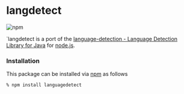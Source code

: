 # langdetect

![npm](https://nodei.co/npm/languagedetect.png)

`langdetect is a port of the [language-detection - Language Detection Library for Java](https://code.google.com/p/language-detection/) for [node.js](http://nodejs.org).

### Installation

This package can be installed via [npm](http://npmjs.org/) as follows

    % npm install languagedetect
